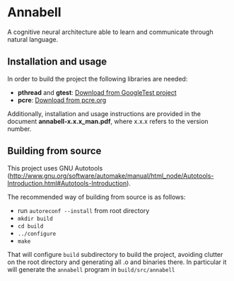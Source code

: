 Annabell
========

A cognitive neural architecture able to learn and communicate through natural language.

Installation and usage
----------------------

In order to build the project the following libraries are needed:

 - **pthread** and **gtest**: [Download from GoogleTest project](https://github.com/google/googletest)
 - **pcre**: [Download from pcre.org](http://pcre.org/)

Additionally, installation and usage instructions are provided in the document **annabell-x.x.x_man.pdf**, where x.x.x refers to the version number.

Building from source
--------------------

This project uses GNU Autotools (http://www.gnu.org/software/automake/manual/html_node/Autotools-Introduction.html#Autotools-Introduction).

The recommended way of building from source is as follows:

 - run `autoreconf --install` from root directory
 - `mkdir build`
 - `cd build`
 - `../configure`
 - `make`

That will configure `build` subdirectory to build the project, avoiding clutter on the root directory and generating all .o and binaries there. In particular it will generate the `annabell` program in `build/src/annabell`
